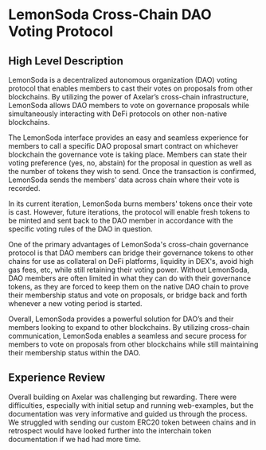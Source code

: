 # LemonSoda Cross-Chain DAO Voting Protocol
 
## High Level Description
LemonSoda is a decentralized autonomous organization (DAO) voting protocol that enables members to cast their votes on proposals from other blockchains. By utilizing the power of Axelar’s cross-chain infrastructure, LemonSoda allows DAO members to vote on governance proposals while simultaneously interacting with DeFi protocols on other non-native blockchains.

The LemonSoda interface provides an easy and seamless experience for members to call a specific DAO proposal smart contract on whichever blockchain the governance vote is taking place. Members can state their voting preference (yes, no, abstain) for the proposal in question as well as the number of tokens they wish to send. Once the transaction is confirmed, LemonSoda sends the members' data across chain where their vote is recorded.

In its current iteration, LemonSoda burns members' tokens once their vote is cast. However, future iterations, the protocol will enable fresh tokens to be minted and sent back to the DAO member in accordance with the specific voting rules of the DAO in question.

One of the primary advantages of LemonSoda's cross-chain governance protocol is that DAO members can bridge their governance tokens to other chains for use as collateral on DeFi platforms, liquidity in DEX's, avoid high gas fees, etc, while still retaining their voting power. Without LemonSoda, DAO members are often limited in what they can do with their governance tokens, as they are forced to keep them on the native DAO chain to prove their membership status and vote on proposals, or bridge back and forth whenever a new voting period is started.

Overall, LemonSoda provides a powerful solution for DAO’s and their members looking to expand to other blockchains. By utilizing cross-chain communication, LemonSoda enables a seamless and secure process for members to vote on proposals from other blockchains while still maintaining their membership status within the DAO.

## Experience Review

Overall building on Axelar was challenging but rewarding. There were difficulties, especially with initial setup and running web-examples, but the documentation was very informative and guided us through the process.
We struggled with sending our custom ERC20 token between chains and in retrospect would have looked further into the interchain token documentation if we had had more time.